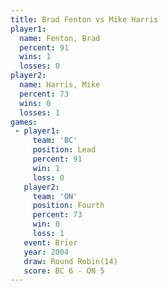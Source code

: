 ```yaml
---
title: Brad Fenton vs Mike Harris
player1:            
  name: Fenton, Brad
  percent: 91       
  wins: 1           
  losses: 0         
player2:            
  name: Harris, Mike
  percent: 73       
  wins: 0           
  losses: 1         
games:
 - player1:        
     team: 'BC'    
     position: Lead
     percent: 91   
     win: 1        
     loss: 0       
   player2:          
     team: 'ON'      
     position: Fourth
     percent: 73     
     win: 0          
     loss: 1         
   event: Brier         
   year: 2004           
   draw: Round Robin(14)
   score: BC 6 - ON 5   
---
```

